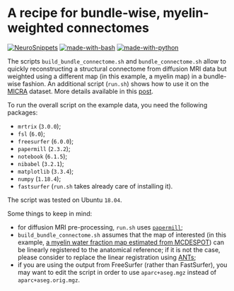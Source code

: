 # A recipe for bundle-wise, myelin-weighted connectomes

[![NeuroSnippets](https://img.shields.io/static/v1?label=Neuro&message=Snippets&color=orange)](http://neurosnippets.com/posts/bundle-connectome/#post) [![made-with-bash](https://img.shields.io/badge/Made%20with-Bash-1f425f.svg)](https://www.gnu.org/software/bash/) [![made-with-python](https://img.shields.io/badge/Made%20with-Python-1f425f.svg)](https://www.python.org/)

The scripts `build_bundle_connectome.sh` and `bundle_connectome.sh` allow to quickly reconstructing a structural connectome from  diffusion MRI data but weighted using a different map (in this example, a myelin map) in a bundle-wise fashion. An additional script (`run.sh`) shows how to use it on the [MICRA](https://osf.io/z3mkn/ 'MICRA on OSF') dataset.  More details available in this [post](http://neurosnippets.com/posts/bundle-connectome/#post).

To run the overall script on the example data, you need the following packages:
* `mrtrix` (`3.0.0`);
* `fsl` (`6.0`);
* `freesurfer` (`6.0.0`);
* `papermill` (`2.3.2`);
* `notebook` (`6.1.5`);
* `nibabel` (`3.2.1`);
* `matplotlib` (`3.3.4`);
* `numpy` (`1.18.4`);
* `fastsurfer` (`run.sh` takes already care of installing it).

The script was tested on Ubuntu `18.04`.

Some things to keep in mind:
* for diffusion MRI pre-processing, `run.sh` uses [`papermill`](../papermill-preproc);
* `build_bundle_connectome.sh` assumes that the map of interested (in this example, [a myelin water fraction map estimated from MCDESPOT](https://www.sciencedirect.com/science/article/pii/S1053811920308910 'Koller et al. 2021')) can be linearly registered to the anatomical reference; if it is not the case, please consider to replace the linear registration using [ANTs](https://github.com/ANTsX/ANTs 'Advanced Normalization Tools');
* if you are using the output from FreeSurfer (rather than FastSurfer), you may want to edit the script in order to use `aparc+aseg.mgz` instead of `aparc+aseg.orig.mgz`.
